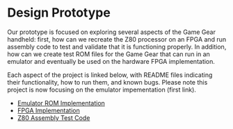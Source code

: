 # Design Prototype
Our prototype is focused on exploring several aspects of the Game Gear handheld: first, how can we recreate the Z80 processor on an FPGA and run assembly code to test and validate that it is functioning properly. In addition, how can we create test ROM files for the Game Gear that can run in an emulator and eventually be used on the hardware FPGA implementation.

Each aspect of the project is linked below, with README files indicating their functionality, how to run them, and known bugs. Please note this project is now focusing on the emulator impementation (first link).
- [Emulator ROM Implementation](romDev/)
- [FPGA Implementation](A-Z80/)
- [Z80 Assembly Test Code](<z80 assembly/>)

